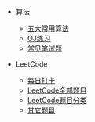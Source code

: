 * 算法
  * [五大常用算法](algorithms/五大常用算法.md)
  * [OJ练习](algorithms/oj.md)
  * [常见笔试题](algorithms/常见笔试题.md)


* LeetCode
  * [每日打卡](每日打卡.md)
  * [LeetCode全部题目](LeetCode全部题目.md)
  * [LeetCode题目分类](LeetCode题目分类.md)
  * [其它题目](extras.md)